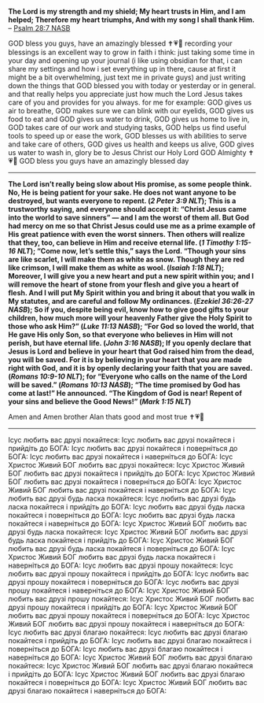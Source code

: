 **The Lord is my strength and my shield;
My heart trusts in Him, and I am helped;
Therefore my heart triumphs,
And with my song I shall thank Him.**
– [Psalm 28:7 NASB](<https://www.biblegateway.com/passage/?search=PS28.7&version=NASB,KJV>)

GOD bless you guys, have an amazingly blessed ✝️💗🙏 recording your blessings is an excellent way to grow in faith i think: just taking some time in your day and opening up your journal (i like using obsidian for that, i can share my settings and how i set everything up in there, cause at first it might be a bit overwhelming, just text me in private guys) and just writing down the things that GOD blessed you with today or yesterday or in general. and that really helps you appreciate just how much the Lord Jesus takes care of you and provides for you always. for me for example: GOD gives us air to breathe, GOD makes sure we can blink with our eyelids, GOD gives us food to eat and GOD gives us water to drink, GOD gives us home to live in, GOD takes care of our work and studying tasks, GOD helps us find useful tools to speed up or ease the work, GOD blesses us with abilities to serve and take care of others, GOD gives us health and keeps us alive, GOD gives us water to wash in, glory be to Jesus Christ our Holy Lord GOD Almighty ✝️💗🙏 GOD bless you guys have an amazingly blessed day

---

**The Lord isn’t really being slow about His promise, as some people think. No, He is being patient for your sake. He does not want anyone to be destroyed, but wants everyone to repent. (*2 Peter 3:9 NLT*); This is a trustworthy saying, and everyone should accept it: “Christ Jesus came into the world to save sinners” — and I am the worst of them all. But God had mercy on me so that Christ Jesus could use me as a prime example of His great patience with even the worst sinners. Then others will realize that they, too, can believe in Him and receive eternal life. (*1 Timothy 1:15-16 NLT*); “Come now, let’s settle this,” says the Lord. “Though your sins are like scarlet, I will make them as white as snow. Though they are red like crimson, I will make them as white as wool. (*Isaiah 1:18 NLT*); Moreover, I will give you a new heart and put a new spirit within you; and I will remove the heart of stone from your flesh and give you a heart of flesh. And I will put My Spirit within you and bring it about that you walk in My statutes, and are careful and follow My ordinances. (*Ezekiel 36:26-27 NASB*); So if you, despite being evil, know how to give good gifts to your children, how much more will your heavenly Father give the Holy Spirit to those who ask Him?” (*Luke 11:13 NASB*); “For God so loved the world, that He gave His only Son, so that everyone who believes in Him will not perish, but have eternal life. (*John 3:16 NASB*); If you openly declare that Jesus is Lord and believe in your heart that God raised him from the dead, you will be saved. For it is by believing in your heart that you are made right with God, and it is by openly declaring your faith that you are saved. (*Romans 10:9-10 NLT*); for “Everyone who calls on the name of the Lord will be saved.” (*Romans 10:13 NASB*); “The time promised by God has come at last!” He announced. “The Kingdom of God is near! Repent of your sins and believe the Good News!” (*Mark 1:15 NLT*)**

Amen and Amen brother Alan thats good and most true ✝️💗🙏

---

Ісус любить вас друзі покайтеся: 
Ісус любить вас друзі покайтеся і прийдіть до БОГА: 
Ісус любить вас друзі покайтеся і поверніться до БОГА: 
Ісус любить вас друзі покайтеся і наверніться до БОГА: 
Ісус Христос Живий БОГ любить вас друзі покайтеся: 
Ісус Христос Живий БОГ любить вас друзі покайтеся і прийдіть до БОГА: 
Ісус Христос Живий БОГ любить вас друзі покайтеся і поверніться до БОГА: 
Ісус Христос Живий БОГ любить вас друзі покайтеся і наверніться до БОГА: 
Ісус любить вас друзі будь ласка покайтеся: 
Ісус любить вас друзі будь ласка покайтеся і прийдіть до БОГА: 
Ісус любить вас друзі будь ласка покайтеся і поверніться до БОГА: 
Ісус любить вас друзі будь ласка покайтеся і наверніться до БОГА: 
Ісус Христос Живий БОГ любить вас друзі будь ласка покайтеся: 
Ісус Христос Живий БОГ любить вас друзі будь ласка покайтеся і прийдіть до БОГА: 
Ісус Христос Живий БОГ любить вас друзі будь ласка покайтеся і поверніться до БОГА: 
Ісус Христос Живий БОГ любить вас друзі будь ласка покайтеся і наверніться до БОГА: 
Ісус любить вас друзі прошу покайтеся: 
Ісус любить вас друзі прошу покайтеся і прийдіть до БОГА: 
Ісус любить вас друзі прошу покайтеся і поверніться до БОГА: 
Ісус любить вас друзі прошу покайтеся і наверніться до БОГА: 
Ісус Христос Живий БОГ любить вас друзі прошу покайтеся: 
Ісус Христос Живий БОГ любить вас друзі прошу покайтеся і прийдіть до БОГА: 
Ісус Христос Живий БОГ любить вас друзі прошу покайтеся і поверніться до БОГА: 
Ісус Христос Живий БОГ любить вас друзі прошу покайтеся і наверніться до БОГА: 
Ісус любить вас друзі благаю покайтеся: 
Ісус любить вас друзі благаю покайтеся і прийдіть до БОГА: 
Ісус любить вас друзі благаю покайтеся і поверніться до БОГА: 
Ісус любить вас друзі благаю покайтеся і наверніться до БОГА: 
Ісус Христос Живий БОГ любить вас друзі благаю покайтеся: 
Ісус Христос Живий БОГ любить вас друзі благаю покайтеся і прийдіть до БОГА: 
Ісус Христос Живий БОГ любить вас друзі благаю покайтеся і поверніться до БОГА: 
Ісус Христос Живий БОГ любить вас друзі благаю покайтеся і наверніться до БОГА: 
